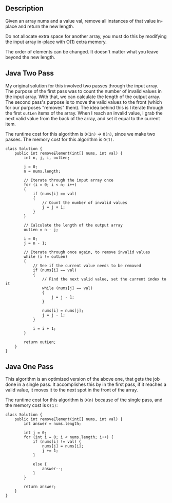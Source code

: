 ## Description

Given an array nums and a value val, remove all instances of that value in-place and return the new length.

Do not allocate extra space for another array, you must do this by modifying the input array in-place with O(1) extra memory.

The order of elements can be changed. It doesn't matter what you leave beyond the new length.

## Java Two Pass

My original solution for this involved two passes through the input array. The purpose of the first pass was to count the number of invalid values in the input array. With that, we can calculate the length of the output array. The second pass's purpose is to move the valid values to the front (which for our purposes "removes" them). The idea behind this is I iterate through the first `outLen` items of the array. When I reach an invalid value, I grab the next valid value from the back of the array, and set it equal to the current item.

The runtime cost for this algorithm is `O(2n)` -> `O(n)`, since we make two passes. The memory cost for this algorithm is `O(1)`.

```
class Solution {
    public int removeElement(int[] nums, int val) {
        int n, j, i, outLen;
        
        j = 0;
        n = nums.length;
        
        // Iterate through the input array once
        for (i = 0; i < n; i++)
        {
            if (nums[i] == val)
            {
                // Count the number of invalid values
                j = j + 1;
            }
        }
        
        // Calculate the length of the output array
        outLen = n - j;
        
        i = 0;
        j = n - 1;
        
        // Iterate through once again, to remove invalid values
        while (i != outLen)
        {
            // See if the current value needs to be removed
            if (nums[i] == val)
            {
                // Find the next valid value, set the current index to it
                while (nums[j] == val)
                {
                    j = j - 1;
                }
                
                nums[i] = nums[j];
                j = j - 1;
            }
            
            i = i + 1;
        }
        
        return outLen;
    }
}
```

## Java One Pass

This algorithm is an optimized version of the above one, that gets the job done in a single pass. It accomplishes this by in the first pass, if it reaches a valid value, it moves it to the next spot in the front of the array.

The runtime cost for this algorithm is `O(n)` because of the single pass, and the memory cost is `O(1)`:

```
class Solution {
    public int removeElement(int[] nums, int val) {
        int answer = nums.length;
        
        int j = 0;
        for (int i = 0; i < nums.length; i++) {
            if (nums[i] != val) {
                nums[j] = nums[i];
                j += 1;
            }
            
            else {
                answer--;                
            }
        }
        
        return answer;
    }
}
```